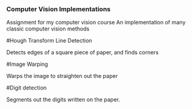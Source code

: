 ### Computer Vision Implementations

Assignment for my computer vision course
An implementation of many classic computer vision methods

#Hough Transform Line Detection

Detects edges of a square piece of paper, and finds corners

#Image Warping

Warps the image to straighten out the paper

#Digit detection

Segments out the digits written on the paper.
